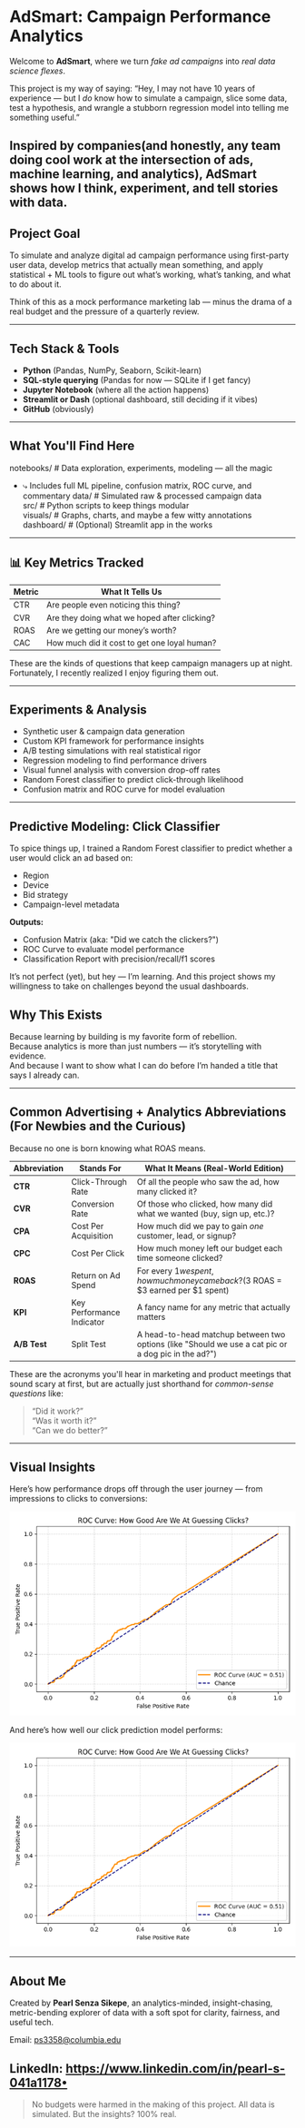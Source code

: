 # AdSmart: Campaign Performance Analytics 

Welcome to **AdSmart**, where we turn *fake ad campaigns* into *real data science flexes*.

This project is my way of saying: “Hey, I may not have 10 years of experience — but I *do* know how to simulate a campaign, slice some data, test a hypothesis, and wrangle a stubborn regression model into telling me something useful.”

Inspired by companies(and honestly, any team doing cool work at the intersection of **ads, machine learning, and analytics**), AdSmart shows how I think, experiment, and tell stories with data.
---

## Project Goal

To simulate and analyze digital ad campaign performance using first-party user data, develop metrics that actually mean something, and apply statistical + ML tools to figure out what’s working, what’s tanking, and what to do about it.

Think of this as a mock performance marketing lab — minus the drama of a real budget and the pressure of a quarterly review.

--- 

## Tech Stack & Tools

- **Python** (Pandas, NumPy, Seaborn, Scikit-learn)
- **SQL-style querying** (Pandas for now — SQLite if I get fancy)
- **Jupyter Notebook** (where all the action happens)
- **Streamlit or Dash** (optional dashboard, still deciding if it vibes)
- **GitHub** (obviously)

---

## What You'll Find Here

notebooks/         # Data exploration, experiments, modeling — all the magic
 + ⤷ Includes full ML pipeline, confusion matrix, ROC curve, and commentary
data/              # Simulated raw & processed campaign data  
src/               # Python scripts to keep things modular  
visuals/           # Graphs, charts, and maybe a few witty annotations  
dashboard/         # (Optional) Streamlit app in the works

---

## 📊 Key Metrics Tracked

| Metric | What It Tells Us |
|--------|------------------|
| CTR    | Are people even noticing this thing? |
| CVR    | Are they doing what we hoped after clicking? |
| ROAS   | Are we getting our money’s worth? |
| CAC    | How much did it cost to get one loyal human? |

These are the kinds of questions that keep campaign managers up at night. Fortunately, I recently realized I enjoy figuring them out.

---

## Experiments & Analysis

- Synthetic user & campaign data generation
- Custom KPI framework for performance insights
- A/B testing simulations with real statistical rigor
- Regression modeling to find performance drivers
- Visual funnel analysis with conversion drop-off rates  
- Random Forest classifier to predict click-through likelihood  
- Confusion matrix and ROC curve for model evaluation  
---
## Predictive Modeling: Click Classifier
To spice things up, I trained a Random Forest classifier to predict whether a user would click an ad based on:

- Region  
- Device  
- Bid strategy  
- Campaign-level metadata  

**Outputs:**
- Confusion Matrix (aka: "Did we catch the clickers?")
- ROC Curve to evaluate model performance
- Classification Report with precision/recall/f1 scores

It’s not perfect (yet), but hey — I’m learning. And this project shows my willingness to take on challenges beyond the usual dashboards.

## Why This Exists

Because learning by building is my favorite form of rebellion.  
Because analytics is more than just numbers — it’s storytelling with evidence.  
And because I want to show what I can do before I’m handed a title that says I already can.

---
## Common Advertising + Analytics Abbreviations (For Newbies and the Curious)
Because no one is born knowing what ROAS means.

| Abbreviation | Stands For                    | What It Means (Real-World Edition) |
|-------------|--------------------------------|------------------------------------|
| **CTR**     | Click-Through Rate             | Of all the people who saw the ad, how many clicked it? |
| **CVR**     | Conversion Rate                | Of those who clicked, how many did what we wanted (buy, sign up, etc.)? |
| **CPA**     | Cost Per Acquisition           | How much did we pay to gain *one* customer, lead, or signup? |
| **CPC**     | Cost Per Click                 | How much money left our budget each time someone clicked? |
| **ROAS**    | Return on Ad Spend             | For every $1 we spent, how much money came back? ($3 ROAS = $3 earned per $1 spent) |
| **KPI**     | Key Performance Indicator      | A fancy name for any metric that actually matters |
| **A/B Test**| Split Test                     | A head-to-head matchup between two options (like "Should we use a cat pic or a dog pic in the ad?") |

These are the acronyms you'll hear in marketing and product meetings that sound scary at first, but are actually just shorthand for *common-sense questions* like:
> “Did it work?”  
> “Was it worth it?”  
> “Can we do better?”
---

## Visual Insights

Here’s how performance drops off through the user journey — from impressions to clicks to conversions:

![Funnel Chart](visuals/funnel_chart.png)

And here’s how well our click prediction model performs:

![ROC Curve](visuals/roc_curve.png)

---

## About Me

Created by **Pearl Senza Sikepe**, an analytics-minded, insight-chasing, metric-bending explorer of data with a soft spot for clarity, fairness, and useful tech.

Email: ps3358@columbia.edu

LinkedIn: https://www.linkedin.com/in/pearl-s-041a1178• 
---

> No budgets were harmed in the making of this project. All data is simulated. But the insights? 100% real.
